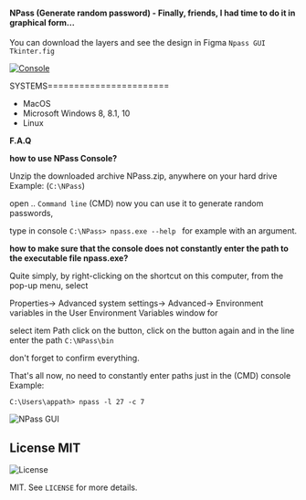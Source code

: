 #### NPass (Generate random password) - Finally, friends, I had time to do it in graphical form...

You can download the layers and see the design in Figma ```Npass GUI Tkinter.fig```

[![Console](https://img.shields.io/github/v/release/appath/NPass?color=inactive&label=npass&style=flat-square)](https://github.com/appath/NPass/releases)

SYSTEMS=======================

 - MacOS
 - Microsoft Windows 8, 8.1, 10
 - Linux

__F.A.Q__

__how to use NPass Console?__

Unzip the downloaded archive NPass.zip, anywhere on your hard drive Example: (```C:\NPass```)

open .. ```Command line``` (CMD) now you can use it to generate random passwords,

type in console ```C:\NPass> npass.exe --help ``` for example with an argument.

__how to make sure that the console does not constantly enter the path to the executable file npass.exe?__

Quite simply, by right-clicking on the shortcut on this computer, from the pop-up menu, select 

Properties-> Advanced system settings-> Advanced-> Environment variables in the User Environment Variables window for <USER>

select item Path click on the <Modify> button, click on the <Create> button again and in the line enter the path ```C:\NPass\bin```
  
don't forget to confirm everything.

That's all now, no need to constantly enter paths just in the (CMD) console Example: 

```C:\Users\appath> npass -l 27 -c 7```


![NPass GUI](https://github.com/appath/NPass/blob/master/%23/%23npass_gui.png)

## License MIT
![License](https://img.shields.io/github/license/appath/NPass?style=flat-square)

MIT. See `LICENSE` for more details.<br />
